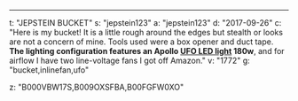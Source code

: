 ---
t: "JEPSTEIN BUCKET"
s: "jepstein123"
a: "jepstein123"
d: "2017-09-26"
c: "Here is my bucket! It is a little rough around the edges but stealth or looks are not a concern of mine. Tools used were a box opener and duct tape. <strong>The lighting configuration features an Apollo <a href='https://amzn.to/36NO5zr'>UFO LED light</a> 180w</strong>, and for airflow I have two line-voltage fans I got off Amazon."
v: "1772"
g: "bucket,inlinefan,ufo"

z: "B000VBW17S,B009OXSFBA,B00FGFW0XO"
